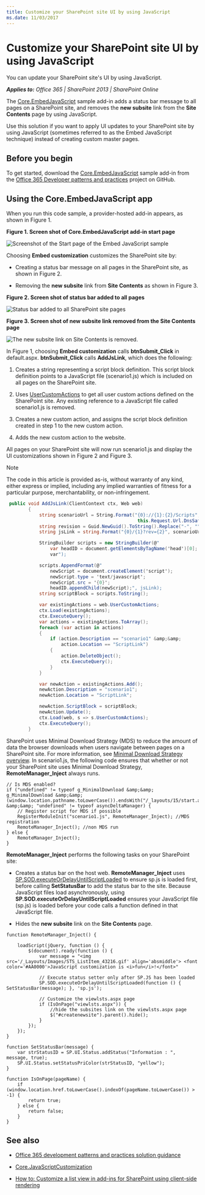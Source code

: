 ```yaml
---
title: Customize your SharePoint site UI by using JavaScript
ms.date: 11/03/2017
---
```

# Customize your SharePoint site UI by using JavaScript

You can update your SharePoint site's UI by using JavaScript.
    
_**Applies to:** Office 365 | SharePoint 2013 | SharePoint Online_
    
The [Core.EmbedJavaScript](https://github.com/SharePoint/PnP/tree/master/Samples/Core.EmbedJavaScript) sample add-in adds a status bar message to all pages on a SharePoint site, and removes the **new subsite** link from the **Site Contents** page by using JavaScript. 
    
Use this solution if you want to apply UI updates to your SharePoint site by using JavaScript (sometimes referred to as the Embed JavaScript technique) instead of creating custom master pages. 

## Before you begin
<a name="sectionSection0"> </a>

To get started, download the  [Core.EmbedJavaScript](https://github.com/SharePoint/PnP/tree/master/Samples/Core.EmbedJavaScript) sample add-in from the [Office 365 Developer patterns and practices](https://github.com/SharePoint/PnP/tree/dev) project on GitHub.

## Using the Core.EmbedJavaScript app
<a name="sectionSection1"> </a>

When you run this code sample, a provider-hosted add-in appears, as shown in Figure 1. 

**Figure 1. Screen shot of Core.EmbedJavaScript add-in start page**

![Screenshot of the Start page of the Embed JavaScript sample](media/bdbf1df9-5027-4c6c-8ae9-152747fbbc1c.png)

Choosing  **Embed customization** customizes the SharePoint site by:

- Creating a status bar message on all pages in the SharePoint site, as shown in Figure 2.
    
- Removing the  **new subsite** link from **Site Contents** as shown in Figure 3.

**Figure 2. Screen shot of status bar added to all pages**

![Status bar added to all SharePoint site pages](media/ccae4093-4640-4339-a5f2-1df66c117cdc.png)

**Figure 3. Screen shot of new subsite link removed from the Site Contents page**

![The new subsite link on Site Contents is removed.](media/0631ce39-76e8-446a-b628-f41c2a066e4c.png)

In Figure 1, choosing  **Embed customization** calls **btnSubmit_Click** in default.aspx. **btnSubmit_Click** calls **AddJsLink**, which does the following:

1. Creates a string representing a script block definition. This script block definition points to a JavaScript file (scenario1.js) which is included on all pages on the SharePoint site. 
    
2. Uses  [UserCustomActions](https://msdn.microsoft.com/library/office/microsoft.sharepoint.spweb.usercustomactions%28v=office.15%29.aspx) to get all user custom actions defined on the SharePoint site. Any existing reference to a JavaScript file called scenario1.js is removed.
    
3.  Creates a new custom action, and assigns the script block definition created in step 1 to the new custom action.
    
4. Adds the new custom action to the website.
    
All pages on your SharePoint site will now run scenario1.js and display the UI customizations shown in Figure 2 and Figure 3.
    
> [!NOTE] 
> The code in this article is provided as-is, without warranty of any kind, either express or implied, including any implied warranties of fitness for a particular purpose, merchantability, or non-infringement.

```csharp
 public void AddJsLink(ClientContext ctx, Web web)
        {
            string scenarioUrl = String.Format("{0}://{1}:{2}/Scripts", this.Request.Url.Scheme, 
                                                this.Request.Url.DnsSafeHost, this.Request.Url.Port);
            string revision = Guid.NewGuid().ToString().Replace("-", "");
            string jsLink = string.Format("{0}/{1}?rev={2}", scenarioUrl, "scenario1.js", revision);

            StringBuilder scripts = new StringBuilder(@"
                var headID = document.getElementsByTagName('head')[0]; 
                var");

            scripts.AppendFormat(@"
                newScript = document.createElement('script');
                newScript.type = 'text/javascript';
                newScript.src = '{0}';
                headID.appendChild(newScript);", jsLink);
            string scriptBlock = scripts.ToString();

            var existingActions = web.UserCustomActions;
            ctx.Load(existingActions);
            ctx.ExecuteQuery();
            var actions = existingActions.ToArray();
            foreach (var action in actions)
            {
                if (action.Description == "scenario1" &amp;&amp;
                    action.Location == "ScriptLink")
                {
                    action.DeleteObject();
                    ctx.ExecuteQuery();
                }
            }

            var newAction = existingActions.Add();
            newAction.Description = "scenario1";
            newAction.Location = "ScriptLink";

            newAction.ScriptBlock = scriptBlock;
            newAction.Update();
            ctx.Load(web, s => s.UserCustomActions);
            ctx.ExecuteQuery();
        }
```

SharePoint uses Minimal Download Strategy (MDS) to reduce the amount of data the browser downloads when users navigate between pages on a SharePoint site. For more information, see  [Minimal Download Strategy overview](https://msdn.microsoft.com/library/office/dn456544%28v=office.15%29.aspx). In scenario1.js, the following code ensures that whether or not your SharePoint site uses Minimal Download Strategy,  **RemoteManager_Inject** always runs.

```
// Is MDS enabled?
if ("undefined" != typeof g_MinimalDownload &amp;&amp; g_MinimalDownload &amp;&amp; (window.location.pathname.toLowerCase()).endsWith("/_layouts/15/start.aspx") &amp;&amp; "undefined" != typeof asyncDeltaManager) {
    // Register script for MDS if possible
    RegisterModuleInit("scenario1.js", RemoteManager_Inject); //MDS registration
    RemoteManager_Inject(); //non MDS run
} else {
    RemoteManager_Inject();
}
```

**RemoteManager_Inject** performs the following tasks on your SharePoint site:

- Creates a status bar on the host web.  **RemoteManager_Inject** uses [SP.SOD.executeOrDelayUntilScriptLoaded](https://msdn.microsoft.com/library/office/ff411788%28v=office.14%29.aspx) to ensure sp.js is loaded first, before calling **SetStatusBar** to add the status bar to the site. Because JavaScript files load asynchronously, using **SP.SOD.executeOrDelayUntilScriptLoaded** ensures your JavaScript file (sp.js) is loaded before your code calls a function defined in that JavaScript file.
    
- Hides the  **new subsite** link on the **Site Contents** page.

```
function RemoteManager_Inject() {

    loadScript(jQuery, function () {
        $(document).ready(function () {
            var message = "<img src='/_Layouts/Images/STS_ListItem_43216.gif' align='absmiddle'> <font color='#AA0000'>JavaScript customization is <i>fun</i>!</font>"

            // Execute status setter only after SP.JS has been loaded
            SP.SOD.executeOrDelayUntilScriptLoaded(function () { SetStatusBar(message); }, 'sp.js');

            // Customize the viewlsts.aspx page
            if (IsOnPage("viewlsts.aspx")) {
                //hide the subsites link on the viewlsts.aspx page
                $("#createnewsite").parent().hide();
            }
        });
    });
}

function SetStatusBar(message) {
    var strStatusID = SP.UI.Status.addStatus("Information : ", message, true);
    SP.UI.Status.setStatusPriColor(strStatusID, "yellow");
}

function IsOnPage(pageName) {
    if (window.location.href.toLowerCase().indexOf(pageName.toLowerCase()) > -1) {
        return true;
    } else {
        return false;
    }
}

```

## See also
<a name="bk_addresources"> </a>

-  [Office 365 development patterns and practices solution guidance](Office-365-development-patterns-and-practices-solution-guidance.md)
    
-  [Core.JavaScriptCustomization](https://github.com/SharePoint/PnP/tree/master/Samples/Core.JavaScriptCustomization)
    
-  [How to: Customize a list view in add-ins for SharePoint using client-side rendering](https://msdn.microsoft.com/library/8d5cabb2-70d0-46a0-bfe0-9e21f8d67d86.aspx)
